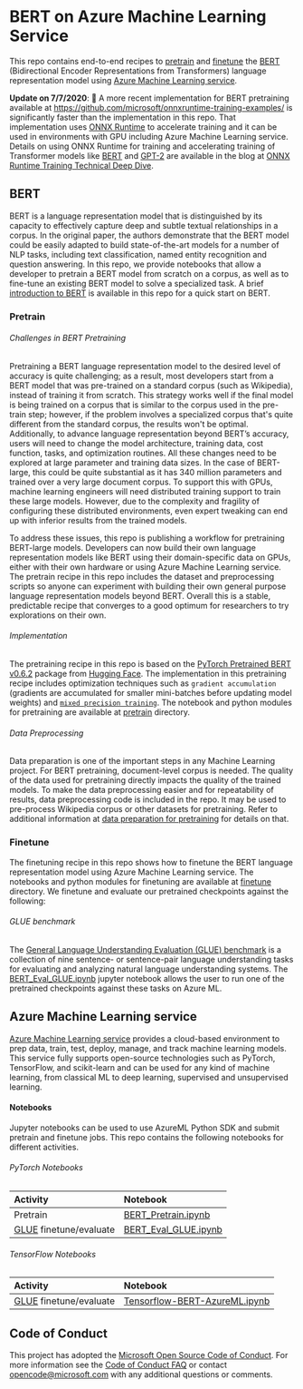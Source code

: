 # BERT on Azure Machine Learning Service
This repo contains end-to-end recipes to [pretrain](#pretrain) and [finetune](#finetune) the [BERT](https://arxiv.org/abs/1810.04805) (Bidirectional Encoder Representations from Transformers) language representation model using [Azure Machine Learning service](https://azure.microsoft.com/en-us/services/machine-learning-service/). 

**Update on 7/7/2020**: 🛑 A more recent implementation for BERT pretraining available at https://github.com/microsoft/onnxruntime-training-examples/ is significantly faster than the implementation in this repo. That implementation uses [ONNX Runtime](https://github.com/microsoft/onnxruntime) to accelerate training and it can be used in environments with GPU including Azure Machine Learning service. Details on using ONNX Runtime for training and accelerating training of Transformer models like [BERT](https://arxiv.org/abs/1810.04805) and [GPT-2](https://openai.com/blog/better-language-models/) are available in the blog at [ONNX Runtime Training Technical Deep Dive](https://techcommunity.microsoft.com/t5/azure-ai/onnx-runtime-training-technical-deep-dive/ba-p/1398310).

## BERT
BERT is a language representation model that is distinguished by its capacity to effectively capture deep and subtle textual relationships in a corpus. In the original paper, the authors demonstrate that the BERT model could be easily adapted to build state-of-the-art models for a number of NLP tasks, including text classification, named entity recognition and question answering. In this repo, we provide notebooks that allow a developer to pretrain a BERT model from scratch on a corpus, as well as to fine-tune an existing BERT model to solve a specialized task. A brief [introduction to BERT](docs/bert-intro.md) is available in this repo for a quick start on BERT. 

### Pretrain
###### Challenges in BERT Pretraining
Pretraining a BERT language representation model to the desired level of accuracy is quite challenging; as a result, most developers start from a BERT model that was pre-trained on a standard corpus (such as Wikipedia), instead of training it from scratch. This strategy works well if the final model is being trained on a corpus that is similar to the corpus used in the pre-train step; however, if the problem involves a specialized corpus that's quite different from the standard corpus, the results won't be optimal. Additionally, to advance language representation beyond BERT’s accuracy, users will need to change the model architecture, training data, cost function, tasks, and optimization routines. All these changes need to be explored at large parameter and training data sizes. In the case of BERT-large, this could be quite substantial as it has 340 million parameters and trained over a very large document corpus. To support this with GPUs, machine learning engineers will need distributed training support to train these large models. However, due to the complexity and fragility of configuring these distributed environments, even expert tweaking can end up with inferior results from the trained models.

To address these issues, this repo is publishing a workflow for pretraining BERT-large models. Developers can now build their own language representation models like BERT using their domain-specific data on GPUs, either with their own hardware or using Azure Machine Learning service. The pretrain recipe in this repo includes the dataset and preprocessing scripts so anyone can experiment with building their own general purpose language representation models beyond BERT. Overall this is a stable, predictable recipe that converges to a good optimum for researchers to try explorations on their own.

###### Implementation 
The pretraining recipe in this repo is based on the [PyTorch Pretrained BERT v0.6.2](https://github.com/huggingface/pytorch-transformers/tree/v0.6.2) package from [Hugging Face](https://huggingface.co/). The implementation in this pretraining recipe includes optimization techniques such as `gradient accumulation` (gradients are accumulated for smaller mini-batches before updating model weights) and [`mixed precision training`](https://docs.nvidia.com/deeplearning/sdk/mixed-precision-training/index.html). The notebook and python modules for pretraining are available at [pretrain](./pretrain/) directory.

###### Data Preprocessing
Data preparation is one of the important steps in any Machine Learning project. For BERT pretraining, document-level corpus is needed. The quality of the data used for pretraining directly impacts the quality of the trained models. To make the data preprocessing easier and for repeatability of results, data preprocessing code is included in the repo. It may be used to pre-process Wikipedia corpus or other datasets for pretraining. Refer to additional information at [data preparation for pretraining](docs/dataprep.md) for details on that.

### Finetune
The finetuning recipe in this repo shows how to finetune the BERT language representation model using Azure Machine Learning service. The notebooks and python modules for finetuning are available at [finetune](./finetune/) directory. We finetune and evaluate our pretrained checkpoints against the following:

###### GLUE benchmark
The [General Language Understanding Evaluation (GLUE) benchmark](https://gluebenchmark.com/) is a collection of nine sentence- or sentence-pair language understanding tasks for evaluating and analyzing natural language understanding systems. The [BERT_Eval_GLUE.ipynb](./finetune/PyTorch/notebooks/BERT_Eval_GLUE.ipynb) jupyter notebook allows the user to run one of the pretrained checkpoints against these tasks on Azure ML.

## Azure Machine Learning service
[Azure Machine Learning service](https://azure.microsoft.com/en-us/services/machine-learning-service/) provides a cloud-based environment to prep data, train, test, deploy, manage, and track machine learning models. This service fully supports open-source technologies such as PyTorch, TensorFlow, and scikit-learn and can be used for any kind of machine learning, from classical ML to deep learning, supervised and unsupervised learning.

#### Notebooks
Jupyter notebooks can be used to use AzureML Python SDK and submit pretrain and finetune jobs. This repo contains the following notebooks for different activities.

###### PyTorch Notebooks
|Activity |Notebook |
|:---|:------|
|Pretrain | [BERT_Pretrain.ipynb](./pretrain/PyTorch/notebooks/BERT_Pretrain.ipynb) |
| [GLUE](https://www.nyu.edu/projects/bowman/glue.pdf) finetune/evaluate | [BERT_Eval_GLUE.ipynb](./finetune/PyTorch/notebooks/BERT_Eval_GLUE.ipynb) |

###### TensorFlow Notebooks
|Activity |Notebook |
|:---|:------|
| [GLUE](https://www.nyu.edu/projects/bowman/glue.pdf) finetune/evaluate | [Tensorflow-BERT-AzureML.ipynb](finetune/TensorFlow/notebooks/Tensorflow-BERT-AzureML.ipynb) |


## Code of Conduct
This project has adopted the [Microsoft Open Source Code of Conduct](https://opensource.microsoft.com/codeofconduct/). For more information see the [Code of Conduct FAQ](https://opensource.microsoft.com/codeofconduct/faq/) or contact [opencode@microsoft.com](mailto:opencode@microsoft.com) with any additional questions or comments.

